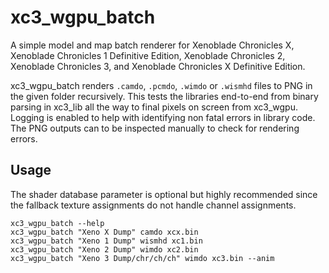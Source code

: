 # xc3_wgpu_batch
A simple model and map batch renderer for Xenoblade Chronicles X, Xenoblade Chronicles 1 Definitive Edition, Xenoblade Chronicles 2, Xenoblade Chronicles 3, and Xenoblade Chronicles X Definitive Edition.

xc3_wgpu_batch renders `.camdo`, `.pcmdo`, `.wimdo` or `.wismhd` files to PNG in the given folder recursively.
This tests the libraries end-to-end from binary parsing in xc3_lib all the way to final pixels on screen from xc3_wgpu.
Logging is enabled to help with identifying non fatal errors in library code.
The PNG outputs can to be inspected manually to check for rendering errors.

## Usage
The shader database parameter is optional but highly recommended since the fallback texture assignments do not handle channel assignments.

`xc3_wgpu_batch --help`  
`xc3_wgpu_batch "Xeno X Dump" camdo xcx.bin`  
`xc3_wgpu_batch "Xeno 1 Dump" wismhd xc1.bin`  
`xc3_wgpu_batch "Xeno 2 Dump" wimdo xc2.bin`  
`xc3_wgpu_batch "Xeno 3 Dump/chr/ch/ch" wimdo xc3.bin --anim`  
